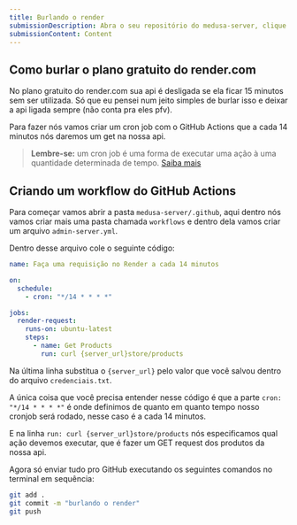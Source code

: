 ```yaml
---
title: Burlando o render
submissionDescription: Abra o seu repositório do medusa-server, clique em "Actions", copie a url e cole aqui
submissionContent: Content
---
```


## Como burlar o plano gratuito do render.com

No plano gratuito do render.com sua api é desligada se ela ficar 15 minutos sem ser utilizada. Só que eu pensei num jeito simples de burlar isso e deixar a api ligada sempre (não conta pra eles pfv).

Para fazer nós vamos criar um cron job com o GitHub Actions que a cada 14 minutos nós daremos um get na nossa api.

> **Lembre-se:** um cron job é uma forma de executar uma ação à uma quantidade determinada de tempo. [Saiba mais](https://www.hostinger.com.br/tutoriais/cron-job-guia?ref=menthor.io)

## Criando um workflow do GitHub Actions

Para começar vamos abrir a pasta `medusa-server/.github`, aqui dentro nós vamos criar mais uma pasta chamada `workflows` e dentro dela vamos criar um arquivo `admin-server.yml`.

Dentro desse arquivo cole o seguinte código:

```yml
name: Faça uma requisição no Render a cada 14 minutos

on:
  schedule:
    - cron: "*/14 * * * *"

jobs:
  render-request:
    runs-on: ubuntu-latest
    steps:
      - name: Get Products
        run: curl {server_url}store/products
```

Na última linha substitua o `{server_url}` pelo valor que você salvou dentro do arquivo `credenciais.txt`.

A única coisa que você precisa entender nesse código é que a parte `cron: "*/14 * * * *"` é onde definimos de quanto em quanto tempo nosso cronjob será rodado, nesse caso é a cada 14 minutos.

E na linha `run: curl {server_url}store/products` nós especificamos qual ação devemos executar, que é fazer um GET request dos produtos da nossa api.

Agora só enviar tudo pro GitHub executando os seguintes comandos no terminal em sequência:

```bash
git add .
git commit -m "burlando o render"
git push
```